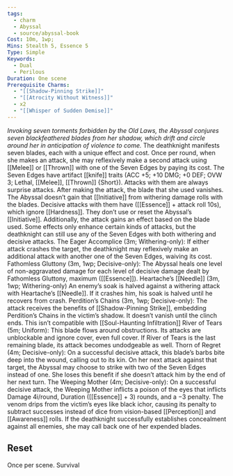 ```yaml
---
tags:
  - charm
  - Abyssal
  - source/abyssal-book
Cost: 10m, 1wp;
Mins: Stealth 5, Essence 5
Type: Simple
Keywords:
  - Dual
  - Perilous
Duration: One scene
Prerequisite Charms:
  - "[[Shadow-Pinning Strike]]"
  - "[[Atrocity Without Witness]]"
  - x2
  - "[[Whisper of Sudden Demise]]"
---
```

*Invoking seven torments forbidden by the Old Laws, the Abyssal conjures seven blackfeathered blades from her shadow, which drift and circle around her in anticipation of violence to come.*
The deathknight manifests seven blades, each with a unique effect and cost. Once per round, when she makes an attack, she may reflexively make a second attack using [[Melee]] or [[Thrown]] with one of the Seven Edges by paying its cost. The Seven Edges have artifact [[knife]] traits (ACC +5; +10 DMG; +0 DEF; OVW 3; Lethal, [[Melee]], [[Thrown]] {Short}). Attacks with them are always surprise attacks. After making the attack, the blade that she used vanishes.
The Abyssal doesn’t gain that [[Initiative]] from withering damage rolls with the blades. Decisive attacks with them have ([[Essence]] + attack roll 10s), which ignore [[Hardness]]. They don’t use or reset the Abyssal’s [[Initiative]].
Additionally, the attack gains an effect based on the blade used. Some effects only enhance certain kinds of attacks, but the deathknight can still use any of the Seven Edges with both withering and decisive attacks.
The Eager Accomplice (3m; Withering-only): If either attack crashes the target, the deathknight may reflexively make an additional attack with another one of the Seven Edges, waiving its cost.
Fathomless Gluttony (3m, 1wp; Decisive-only): The Abyssal heals one level of non-aggravated damage for each level of decisive damage dealt by Fathomless Gluttony, maximum ([[Essence]]).
Heartache’s [[Needle]] (3m, 1wp; Withering-only) An enemy’s soak is halved against a withering attack with Heartache’s [[Needle]]. If it crashes him, his soak is halved until he recovers from crash.
Perdition’s Chains (3m, 1wp; Decisive-only): The attack receives the benefits of [[Shadow-Pinning Strike]], embedding Perdition’s Chains in the victim’s shadow. It doesn’t vanish until the clinch ends.
This isn’t compatible with [[Soul-Haunting Infiltration]] River of Tears (5m; Uniform): This blade flows around obstructions. Its attacks are unblockable and ignore cover, even full cover. If River of Tears is the last remaining blade, its attack becomes undodgeable as well.
Thorn of Regret (4m; Decisive-only): On a successful decisive attack, this blade’s barbs bite deep into the wound, calling out to its kin. On her next attack against that target, the Abyssal may choose to strike with two of the Seven Edges instead of one. She loses this benefit if she doesn’t attack him by the end of her next turn.
The Weeping Mother (4m; Decisive-only): On a successful decisive attack, the Weeping Mother inflicts a poison of the eyes that inflicts Damage 4i/round, Duration ([[Essence]] + 3) rounds, and a −3 penalty. The venom drips from the victim’s eyes like black ichor, causing its penalty to subtract successes instead of dice from vision-based [[Perception]] and [[Awareness]] rolls.
If the deathknight successfully establishes concealment against all enemies, she may call back one of her expended blades.
## Reset 
Once per scene.
Survival